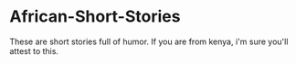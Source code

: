 # African-Short-Stories
These are short stories full of humor. If you are from kenya, i'm sure you'll attest to this.
